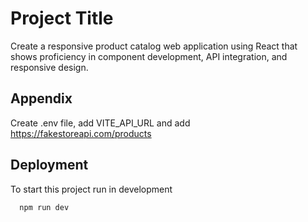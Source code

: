 # Project Title

Create a responsive product catalog web application using React that shows
proficiency in component development, API integration, and responsive design.

## Appendix
Create .env file, add VITE_API_URL and add https://fakestoreapi.com/products

## Deployment

To start this project run in development

```bash
  npm run dev
```

